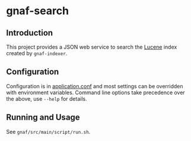 # gnaf-search

## Introduction

This project provides a JSON web service to search the [Lucene](https://lucene.apache.org/) index created by `gnaf-indexer`.

## Configuration

Configuration is in [application.conf](src/main/resources/application.conf) and most settings can be overridden with environment variables.
Command line options take precedence over the above, use `--help` for details.

## Running and Usage

See `gnaf/src/main/script/run.sh`.
